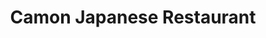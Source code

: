 ---
layout: place
title: Camon Japanese Restaurant
permalink: /south-carolina/columbia/camon-japanese-restaurant.html
stateAbbr: SC
stateName: South Carolina
cityName: Columbia
seo:
  type: restaurant
  links: https://www.camonjapaneserestaurant.com/
place_id: ChIJSe7SWiu7-IgRxZLKfZx4wKw
photos:
  - name: >-
      places/ChIJSe7SWiu7-IgRxZLKfZx4wKw/photos/AeeoHcLUTgoOmhv2_4VvSYrqJiWtyKr3LY1W3bI5yS_t-3Hk5tM93OYBruZysciIEZYMpu7Inhih2WWbuzuM8ovnd5B2zRc9DU2m3dyeeEAt548T-plx8uOPCKC_nAXM9bgbz8kF0lVGCGn5hevpJH_Lg8YHUZv7P2HTpeyEUTxmXGMSjLYPS6iLOWQS7RU0nru60jj6zi_8602GpLU9KNO6grEciNR53LlDXyqIr3sxi7_hO1XaNA7qeB1IEy2REDrOsaiB6ffbYqRXHqaga73Jxf_FooUTBKOPlz1YePQ9dJhIdPxFxtU0Kpv__5pJr0VFxlefOPyZnYVF_l-IzO_Hsadvl40FxYer_M5_7A6HM1lk5SbD_LHWs0yxfOiZR_cb-MaCR4TP6MspFKBOtJeTSPPOnft0xLUFyyAA9687F75uaQ
    widthPx: 4000
    heightPx: 2252
    authorAttributions:
      - displayName: Scott Haugen
        uri: https://maps.google.com/maps/contrib/101304471515364095918
        photoUri: >-
          https://lh3.googleusercontent.com/a-/ALV-UjX-OKNFDiHzsELiNfMAlGdFX5P5jgDfr4XbwTWp6oeHSEWmVT4S_w=s100-p-k-no-mo
    flagContentUri: >-
      https://www.google.com/local/imagery/report/?cb_client=maps_api_places.places_api&image_key=!1e10!2sCIHM0ogKEICAgID3j4jPSQ&hl=en-US
    googleMapsUri: >-
      https://www.google.com/maps/place//data=!3m4!1e2!3m2!1sCIHM0ogKEICAgID3j4jPSQ!2e10!4m2!3m1!1s0x88f8bb2b5ad2ee49:0xacc0789c7dca92c5
  - name: >-
      places/ChIJSe7SWiu7-IgRxZLKfZx4wKw/photos/AeeoHcICng4rYMGgROOnbYdU5zgxMvUP5Pj5A4LOneTakfpgbRnUPs1XuPsCX9_1cJFDFppfVMdWIatn5uHiZU9-uAV01kFPs9qZuTn7gRz92sCdNpfLZP7QAtMsd6amfwzNzjzp7KfHS16WE8fanpNA2yUqeQFXBcpO4b3IdVoujWGmvylWMoEsATzrdiBG_xczCfSxf7sHR5D7EoART9RK8U_waFugnTSvJH65wpTgTKT3gdrdSaFU7tqgg08gTFpIXwCk2GqnUqYcME80ZUIer2tR_Ej2eATvMcJooVV4jkcd0xPU56fWRD6KNuOTTfSpcvpesW6raHpSn1Cv5D_OGTIW3rhu3nOGJMc74AFoc24Jx8qRQHIdV6rBWB2bOjptk4uMXALHlvDbLoI6FqXLWTonjnr6KBpa4m9BjiLmFbWLPA
    widthPx: 4032
    heightPx: 3024
    authorAttributions:
      - displayName: Rick T
        uri: https://maps.google.com/maps/contrib/100194799835820826993
        photoUri: >-
          https://lh3.googleusercontent.com/a-/ALV-UjWvb4YgpapzwUYNnR8GsKNwS9n4i-tl85-llxIUEAvZUd0d4y2q=s100-p-k-no-mo
    flagContentUri: >-
      https://www.google.com/local/imagery/report/?cb_client=maps_api_places.places_api&image_key=!1e10!2sCIHM0ogKEICAgICf_eLlLw&hl=en-US
    googleMapsUri: >-
      https://www.google.com/maps/place//data=!3m4!1e2!3m2!1sCIHM0ogKEICAgICf_eLlLw!2e10!4m2!3m1!1s0x88f8bb2b5ad2ee49:0xacc0789c7dca92c5
  - name: >-
      places/ChIJSe7SWiu7-IgRxZLKfZx4wKw/photos/AeeoHcJzIy2Yc9WaTDcXkyW5cwrRGOJw8ulqpedUlF736ebjZ41s2kW1zfT3D_5TlTI0sQO926Kq9Xy71u6gOLdMvxT3l_ol20Epc7vJL0vi6yErMnrvmNxZhLJxqSJVqeLXtVrUhCdNlRChdKMwnMJx2-3ogPrbZ-AnHwKKBCcArKZoEtddBLli8bGeQ37ndWJn7vAQD3AjDAhgjiOJP91o3pnqMUzRUf4187NKczM_4ixSrPPE7lJwVi7t8CpQSPCOEURcMRnyk0MJwDGQSetmeorN0LAgwLEuoz-jCEYb9_p_sw
    widthPx: 3468
    heightPx: 4624
    authorAttributions:
      - displayName: Camon Japanese Restaurant
        uri: https://maps.google.com/maps/contrib/108787710868231712286
        photoUri: >-
          https://lh3.googleusercontent.com/a/ACg8ocI2qTdQ-gRRx3dZfO3q11XwRLEMJIg3LolJQmf_lsCqvSKS1Q=s100-p-k-no-mo
    flagContentUri: >-
      https://www.google.com/local/imagery/report/?cb_client=maps_api_places.places_api&image_key=!1e10!2sAF1QipMUZVNXP30qQZj0h5cCy3ckP7891YbPnyHNp3cN&hl=en-US
    googleMapsUri: >-
      https://www.google.com/maps/place//data=!3m4!1e2!3m2!1sAF1QipMUZVNXP30qQZj0h5cCy3ckP7891YbPnyHNp3cN!2e10!4m2!3m1!1s0x88f8bb2b5ad2ee49:0xacc0789c7dca92c5
  - name: >-
      places/ChIJSe7SWiu7-IgRxZLKfZx4wKw/photos/AeeoHcJ5g5vWGhsCxr015ehBNG9BncSDINPhyvSgWycgck53O16cTzhqh8va5uY3GtCiyE_PHO02Nr6gr-UydTWzYeuNHKDbIkY7IGX5qFViH6ncsuyAvtVDO_8bkboSHY9-c_FcR5yIoDdT9bgt1Zc27YbViyKC0Yoz6A1EOyeG756H-9Jpn4BweGkg1YvRKf1DlARKYfi7roPt4BdQtWCGeWa11LxL7DdsAMxG5Ul3hHTBp8kduWMzrBZo9OUxUrV6BlMhBAW0hmVI8s9nZ4L9eYmuxR_ZBorrEsuTyvlpCRUG-TvaGOXbTLM1HVN0Scu1xakYp4GezE9FjgiYZCEbpBwlRTf_O5xM6awF39F4WDBKrJ-RFYnadTjYwdDLVN772z3LMOF2aaPufwhLqN07pJYDqcIv7vOj1NLvtIxiXZJEg20
    widthPx: 4032
    heightPx: 3024
    authorAttributions:
      - displayName: Ryan McCourt
        uri: https://maps.google.com/maps/contrib/117955265792691715030
        photoUri: >-
          https://lh3.googleusercontent.com/a-/ALV-UjWUTA-2_qD0yAR29TkH5iwZhKpkSWDVWasVTvbVO1QxUy7gQnXV=s100-p-k-no-mo
    flagContentUri: >-
      https://www.google.com/local/imagery/report/?cb_client=maps_api_places.places_api&image_key=!1e10!2sCIHM0ogKEICAgMDgypnHvAE&hl=en-US
    googleMapsUri: >-
      https://www.google.com/maps/place//data=!3m4!1e2!3m2!1sCIHM0ogKEICAgMDgypnHvAE!2e10!4m2!3m1!1s0x88f8bb2b5ad2ee49:0xacc0789c7dca92c5
  - name: >-
      places/ChIJSe7SWiu7-IgRxZLKfZx4wKw/photos/AeeoHcKYfDS7J5WvhoQI24VyBr2Mvq7_ZRMc8hz-otXdnK-mvAxIP-s2da0kwUwKmPy7hMRsrV9V22BRVGEuLacEBKHese789EHp4SalgvNcankmEDNVxn19-rDEmPN8FB6lUwr-jEfuzbtuoCEbFo6yN7SD7gLEFdqpIxQ1rlsu8-rpiLjaLxYp95Hv--wKPGG4b7fgnmiaY-Mr7XnL4bkTo_8j2oMra7N7HR746l9nRT5o0G3U62wKXJoFQ_k8RI00-bsyefgLGC2ZTpDzMb-oTTdHgDHfmwSYb_0dVK-z8wSO7ociJlDpmhaw6k5XzYslZ0diV3yPcDMVkkn3NNBs99schHobDWHZqag1D0WR2kKZE36iET_HrLiL1mbwzoJ1BR4nKSCYPx7ikCRc5sNc0X8EserKjzjs_KwBrPv1e314vw
    widthPx: 3024
    heightPx: 4032
    authorAttributions:
      - displayName: Gigi
        uri: https://maps.google.com/maps/contrib/118062168114188173573
        photoUri: >-
          https://lh3.googleusercontent.com/a-/ALV-UjUESyXz-H1kGTqbJiMJNKtsUK3YZSrCmYj0R0AP2rfpLIKpQ2ek=s100-p-k-no-mo
    flagContentUri: >-
      https://www.google.com/local/imagery/report/?cb_client=maps_api_places.places_api&image_key=!1e10!2sCIHM0ogKEICAgICHndHIXQ&hl=en-US
    googleMapsUri: >-
      https://www.google.com/maps/place//data=!3m4!1e2!3m2!1sCIHM0ogKEICAgICHndHIXQ!2e10!4m2!3m1!1s0x88f8bb2b5ad2ee49:0xacc0789c7dca92c5
  - name: >-
      places/ChIJSe7SWiu7-IgRxZLKfZx4wKw/photos/AeeoHcIpRWusVm957zfyu-n0eKxOl9LOiVaqUC3fUTv6Wi-jMhqq5x2YixzkYXELiFr7hE4NzHyK69MZ_TIwHhalufKcVvlrojwjumawTZwDgklChv-F6lHpY2aoEcNnMftq5Gz3_7t4OCZlKDbHGR2J4FT9643TMBHr3D9E0zSX8Fm8axZLcaIrO2s3v3KIC34J0NjUzuTy9JivdnjmUj5vuhkD8oYmwe0FTju1grpHZeYZO_2PXgYRDkAxvYF1XFrawcNnhg30L0VSjStRUJamVal5k4-Lg4Jkwc77_J-KI4LyV0CtvLAIei90e5HinREPLBV9EaC89hX0RwdFUJCxHAh-CXi_d5UdJBrEgz369glfxVHHfsSYDvhemzzvoH_I9xFKKaqZ8eI-J5Ioz8RVnlHtF9TLYWlPLnXlNo8Y1sQZZ_Ii
    widthPx: 3024
    heightPx: 4032
    authorAttributions:
      - displayName: Rick T
        uri: https://maps.google.com/maps/contrib/100194799835820826993
        photoUri: >-
          https://lh3.googleusercontent.com/a-/ALV-UjWvb4YgpapzwUYNnR8GsKNwS9n4i-tl85-llxIUEAvZUd0d4y2q=s100-p-k-no-mo
    flagContentUri: >-
      https://www.google.com/local/imagery/report/?cb_client=maps_api_places.places_api&image_key=!1e10!2sCIHM0ogKEICAgICf_eLlnwE&hl=en-US
    googleMapsUri: >-
      https://www.google.com/maps/place//data=!3m4!1e2!3m2!1sCIHM0ogKEICAgICf_eLlnwE!2e10!4m2!3m1!1s0x88f8bb2b5ad2ee49:0xacc0789c7dca92c5
  - name: >-
      places/ChIJSe7SWiu7-IgRxZLKfZx4wKw/photos/AeeoHcIAc3YJAtoldt6sQPiL1GT5g1RHyHhYTf2DubyqKJLgOtChyn0eGi0bdacDHrmyzNHVGNG4DXf0kRowxpVWkeK8-7EqfyS9-BhUEK3ab3Wxw3pBHK9FH48_5CRmEol2K1jcfHHaBj0pSQspsEca1uFbByKnOpXIasnIglb8u7As2wrLjKmxEz_3itxLIYwKzLe4CAyHB-8ya7ceXs04f54DUxyICCTgiSiG-2NNzi3HCBCM0_VfIvFv6HrSEYHTwFb8_YZ-S0hM9hkcSlYRpw7KqJ2GD4DflabUveCEjj7lD5_2VnCHcB8dXXJuIFT9Q6NO6RUv4ezOPLiV_l1qxCV_FVjHx_q19OW6tRODCEhdaCJwGcu2oYBsqZUU9TlbbsWeH3zL9OuF2GpysOFgEkcj1L8BhGK8hvx2hW17fgf1XZUz
    widthPx: 4032
    heightPx: 3024
    authorAttributions:
      - displayName: Rick T
        uri: https://maps.google.com/maps/contrib/100194799835820826993
        photoUri: >-
          https://lh3.googleusercontent.com/a-/ALV-UjWvb4YgpapzwUYNnR8GsKNwS9n4i-tl85-llxIUEAvZUd0d4y2q=s100-p-k-no-mo
    flagContentUri: >-
      https://www.google.com/local/imagery/report/?cb_client=maps_api_places.places_api&image_key=!1e10!2sCIHM0ogKEICAgICf_eLl3wE&hl=en-US
    googleMapsUri: >-
      https://www.google.com/maps/place//data=!3m4!1e2!3m2!1sCIHM0ogKEICAgICf_eLl3wE!2e10!4m2!3m1!1s0x88f8bb2b5ad2ee49:0xacc0789c7dca92c5
  - name: >-
      places/ChIJSe7SWiu7-IgRxZLKfZx4wKw/photos/AeeoHcJta-mjxZwyBtkW4rO4ynuAZViCK_U5UzYcLmRqL3RJmIY3NMrUaN5PcXqz54IxNmQIqxpsWitTEIfz8aLUKlZh9Ddviho86cb9ob5q5nJdy8Cks-13UD5n07CaBZkQk1md8HyysgQv4eIn8jpLzyZqI0NHerjJxgij3bHgdm_Qb4OFiGFjp4b1s7IItEcw2EhWP0C3fZ3EIFBADC2lhTMLCuocxBnqfQOL6QXmoKSjcdMKNImGYft3msSjstsm2PiuwFxTzd-3vr3phGsKINr8qRFQTaBWdUNnN9RkM-9ITAWdGgGTVBchu4_lO32AINtUAQVVDkP-b8XmaocjtcddqDXdUvTqx2aySqyMVXL2l-ajUSwIKgRg-BGLmxZH5qBqoZtzxzRPKPtW_UHPGNbPnET0qOILNP7Qxo58V1E
    widthPx: 4032
    heightPx: 3024
    authorAttributions:
      - displayName: Rick T
        uri: https://maps.google.com/maps/contrib/100194799835820826993
        photoUri: >-
          https://lh3.googleusercontent.com/a-/ALV-UjWvb4YgpapzwUYNnR8GsKNwS9n4i-tl85-llxIUEAvZUd0d4y2q=s100-p-k-no-mo
    flagContentUri: >-
      https://www.google.com/local/imagery/report/?cb_client=maps_api_places.places_api&image_key=!1e10!2sCIHM0ogKEICAgICf_eLlTw&hl=en-US
    googleMapsUri: >-
      https://www.google.com/maps/place//data=!3m4!1e2!3m2!1sCIHM0ogKEICAgICf_eLlTw!2e10!4m2!3m1!1s0x88f8bb2b5ad2ee49:0xacc0789c7dca92c5
  - name: >-
      places/ChIJSe7SWiu7-IgRxZLKfZx4wKw/photos/AeeoHcKb3VELJTm1BtVMLUsvmP2-Zyfvqdzfv8VnBraQyhioCRqt-JObya6yRcC-LUZYbS5FKu1rBJQBc-ttWXCaQFudU3xfDZrQnUWIuBZlB0QJMQzt0zCx2IJfMh7-Rpd8zYAJ89UAG1oCBdbmCtofDDAoJm_3bEzvk8Fa3qqS2i0Fl8n3ZwXPd-_ZNVgremN2jORTzi3QTtLzX5ef8atNGKTEZvpFrMLTLlAZe80KQHK-gIo_wuihrg3dmXwxje208gQxXSo9DosB_xmV5yw2xuj-QQvreUN1Sl27VvmaEkawBsTXpBWj-FtODZIfA8vsZkn0ggY2Clv5nfmlvJF76VX367f33aV9yl4ylNAcYJEWViCIntOYmloTlLr4-oG-IEoPWMDKeKKFRvapuBmDZXPRx8MwGEKp8zCngoHyQ0xQU4Pd
    widthPx: 4032
    heightPx: 3024
    authorAttributions:
      - displayName: James Scarborough
        uri: https://maps.google.com/maps/contrib/108810372107614654572
        photoUri: >-
          https://lh3.googleusercontent.com/a-/ALV-UjVLj673dgTLwlSioSX4R-zIYmlGFiEncrkGwblMNzaOrFyfpK3P=s100-p-k-no-mo
    flagContentUri: >-
      https://www.google.com/local/imagery/report/?cb_client=maps_api_places.places_api&image_key=!1e10!2sCIHM0ogKEICAgICMgufQtAE&hl=en-US
    googleMapsUri: >-
      https://www.google.com/maps/place//data=!3m4!1e2!3m2!1sCIHM0ogKEICAgICMgufQtAE!2e10!4m2!3m1!1s0x88f8bb2b5ad2ee49:0xacc0789c7dca92c5
  - name: >-
      places/ChIJSe7SWiu7-IgRxZLKfZx4wKw/photos/AeeoHcITmUAU14G2SyhQZVGazmzVcnCJ6corKy-5xipmgPGLw-9F7EGCwXH6IuKXdn30zTHPboja8gIsbnxMUQiiouUXk9hOeBZrfgixmt2isAc_DyGYBNGJCDIrgAwf9nGS9vk4kOYNKj9fj7uuu3Q7yOz2Nh3DEutUL6sLYUAPEN5GFS5DTNYzmyTLSVXqAEfvTzRcuEhvetPvatKIogGmDgZd-lgqlxixRAr9TQ6-ZBMNk5RrBmR008s1DP3YIdONwe2HvWDsuGeFUffrw603pKzXDo9MdM7iusVe9YmpEZP6wHyXOt85J3rejtuaal0L9I7Ikoqb_Pk407gvRV4-wV9uy5LOnBYOrruM3mLa50frryyo3m_kVp7MT1m-9VZDFE1IEFIERs9OtZOZhjYNUSD932b5tcCNdVKgbWNeHb4
    widthPx: 4032
    heightPx: 2268
    authorAttributions:
      - displayName: JC Shopping USA
        uri: https://maps.google.com/maps/contrib/104288400266039835431
        photoUri: >-
          https://lh3.googleusercontent.com/a-/ALV-UjVjomY-JnRRB8N5LMuEY-G3WiiG2r8qLdWTc9af55qge1vUq9TrOQ=s100-p-k-no-mo
    flagContentUri: >-
      https://www.google.com/local/imagery/report/?cb_client=maps_api_places.places_api&image_key=!1e10!2sCIHM0ogKEICAgIDmwIGjGQ&hl=en-US
    googleMapsUri: >-
      https://www.google.com/maps/place//data=!3m4!1e2!3m2!1sCIHM0ogKEICAgIDmwIGjGQ!2e10!4m2!3m1!1s0x88f8bb2b5ad2ee49:0xacc0789c7dca92c5
address: 1332 Assembly St, Columbia, SC 29201, USA
street: 1332 Assembly St
city: Columbia
state: SC
zip: '29201'
country: USA
neighborhood: Midtown - Downtown
latitude: '34.003197'
longitude: '-81.036043'
accessibility_options:
  wheelchairAccessibleEntrance: true
  wheelchairAccessibleRestroom: true
  wheelchairAccessibleSeating: true
business_status: OPERATIONAL
name: Camon Japanese Restaurant
google_maps_links:
  directionsUri: >-
    https://www.google.com/maps/dir//''/data=!4m7!4m6!1m1!4e2!1m2!1m1!1s0x88f8bb2b5ad2ee49:0xacc0789c7dca92c5!3e0
  placeUri: https://maps.google.com/?cid=12448081983572710085
  writeAReviewUri: >-
    https://www.google.com/maps/place//data=!4m3!3m2!1s0x88f8bb2b5ad2ee49:0xacc0789c7dca92c5!12e1
  reviewsUri: >-
    https://www.google.com/maps/place//data=!4m4!3m3!1s0x88f8bb2b5ad2ee49:0xacc0789c7dca92c5!9m1!1b1
  photosUri: >-
    https://www.google.com/maps/place//data=!4m3!3m2!1s0x88f8bb2b5ad2ee49:0xacc0789c7dca92c5!10e5
primary_type: Japanese Restaurant
opening_hours:
  regular: null
  current: null
secondary_opening_hours:
  regular:
    weekdayDescriptions: null
    type: null
  current:
    weekdayDescriptions: null
    type: null
phone: (803) 254-5400
price_level: PRICE_LEVEL_MODERATE
price_range: $20 &ndash; $30
rating: '4.5'
rating_count: 0
website: https://www.camonjapaneserestaurant.com/
description: >-
  Discover Camon Japanese Restaurant in Columbia, SC$$$Nestled in the heart of
  Columbia, SC, Camon Japanese Restaurant stands out as a beloved spot for
  authentic Japanese dining, featuring fresh sushi and traditional cooked dishes
  in a welcoming environment. This unassuming eatery captures the essence of
  classic Japanese fare, with options like expertly prepared rolls and sake that
  appeal to those seeking genuine flavors. The comfortable space boasts
  traditional accents that create a cozy atmosphere, making it ideal for a
  relaxed meal. Accessibility features ensure everyone can enjoy the experience,
  while moderate pricing adds to its appeal for locals and visitors exploring
  sushi options nearby.
generative_summary: >-
  Discover Camon Japanese Restaurant in Columbia, SC$$$Nestled in the heart of
  Columbia, SC, Camon Japanese Restaurant stands out as a beloved spot for
  authentic Japanese dining, featuring fresh sushi and traditional cooked dishes
  in a welcoming environment. This unassuming eatery captures the essence of
  classic Japanese fare, with options like expertly prepared rolls and sake that
  appeal to those seeking genuine flavors. The comfortable space boasts
  traditional accents that create a cozy atmosphere, making it ideal for a
  relaxed meal. Accessibility features ensure everyone can enjoy the experience,
  while moderate pricing adds to its appeal for locals and visitors exploring
  sushi options nearby.
generative_disclosure: Summarized by AI using the Grok-3-Mini model.
reviews:
  - name: >-
      places/ChIJSe7SWiu7-IgRxZLKfZx4wKw/reviews/ChZDSUhNMG9nS0VJQ0FnTURneXBuSFhBEAE
    relativePublishTimeDescription: a month ago
    rating: 5
    text:
      text: >-
        Easily the best sushi restaurant in Columbia. Everything tastes
        incredibly fresh, the staff is very kind, and the quiet atmosphere
        creates a fantastic ambience that improves the overall dining
        experience. If you come here, I would definitely recommend the Camon 2,
        Camon 3, Spider, and Rainbow rolls!
      languageCode: en
    originalText:
      text: >-
        Easily the best sushi restaurant in Columbia. Everything tastes
        incredibly fresh, the staff is very kind, and the quiet atmosphere
        creates a fantastic ambience that improves the overall dining
        experience. If you come here, I would definitely recommend the Camon 2,
        Camon 3, Spider, and Rainbow rolls!
      languageCode: en
    authorAttribution:
      displayName: Ryan McCourt
      uri: https://www.google.com/maps/contrib/117955265792691715030/reviews
      photoUri: >-
        https://lh3.googleusercontent.com/a-/ALV-UjWUTA-2_qD0yAR29TkH5iwZhKpkSWDVWasVTvbVO1QxUy7gQnXV=s128-c0x00000000-cc-rp-mo
    publishTime: '2025-02-24T01:38:05.082040Z'
    flagContentUri: >-
      https://www.google.com/local/review/rap/report?postId=ChZDSUhNMG9nS0VJQ0FnTURneXBuSFhBEAE&d=17924085&t=1
    googleMapsUri: >-
      https://www.google.com/maps/reviews/data=!4m6!14m5!1m4!2m3!1sChZDSUhNMG9nS0VJQ0FnTURneXBuSFhBEAE!2m1!1s0x88f8bb2b5ad2ee49:0xacc0789c7dca92c5
  - name: >-
      places/ChIJSe7SWiu7-IgRxZLKfZx4wKw/reviews/ChZDSUhNMG9nS0VJQ0FnSUMzaEl5SWFREAE
    relativePublishTimeDescription: 5 months ago
    rating: 5
    text:
      text: >-
        Camon is an excellent place for a lunch or dinner date. It's so hard to
        find pub style/comfort Japanese food with good portions for one or to
        share. The server is a nice man and very helpful with any questions you
        have/trivia on Japanese cuisine.


        I will say I didn't care much for the Strawberry crepe cake, my friend
        adored it though, so it's simply a taste preference. The Udon with
        tempura was the most comforting dish I've had in a while.


        Will definitely be back, and can't wait for when they add sake to the
        menu 😉
      languageCode: en
    originalText:
      text: >-
        Camon is an excellent place for a lunch or dinner date. It's so hard to
        find pub style/comfort Japanese food with good portions for one or to
        share. The server is a nice man and very helpful with any questions you
        have/trivia on Japanese cuisine.


        I will say I didn't care much for the Strawberry crepe cake, my friend
        adored it though, so it's simply a taste preference. The Udon with
        tempura was the most comforting dish I've had in a while.


        Will definitely be back, and can't wait for when they add sake to the
        menu 😉
      languageCode: en
    authorAttribution:
      displayName: Janae Crawford-Morales
      uri: https://www.google.com/maps/contrib/105246664734540820737/reviews
      photoUri: >-
        https://lh3.googleusercontent.com/a-/ALV-UjXYfd0tpAe8Zdq3S0C8-R8gQFEWwDEaIfwBuULzN_17kCGUGvjD=s128-c0x00000000-cc-rp-mo
    publishTime: '2024-11-02T19:34:59.558313Z'
    flagContentUri: >-
      https://www.google.com/local/review/rap/report?postId=ChZDSUhNMG9nS0VJQ0FnSUMzaEl5SWFREAE&d=17924085&t=1
    googleMapsUri: >-
      https://www.google.com/maps/reviews/data=!4m6!14m5!1m4!2m3!1sChZDSUhNMG9nS0VJQ0FnSUMzaEl5SWFREAE!2m1!1s0x88f8bb2b5ad2ee49:0xacc0789c7dca92c5
  - name: >-
      places/ChIJSe7SWiu7-IgRxZLKfZx4wKw/reviews/ChdDSUhNMG9nS0VJQ0FnTUNReEpxVHRnRRAB
    relativePublishTimeDescription: a month ago
    rating: 5
    text:
      text: >-
        One of the best sushi restaurants we have been on our road trip. Top
        notch quality. Super fresh and very good price. You will love it 🥰
      languageCode: en
    originalText:
      text: >-
        One of the best sushi restaurants we have been on our road trip. Top
        notch quality. Super fresh and very good price. You will love it 🥰
      languageCode: en
    authorAttribution:
      displayName: Bastian Yotta
      uri: https://www.google.com/maps/contrib/107824941985676080460/reviews
      photoUri: >-
        https://lh3.googleusercontent.com/a-/ALV-UjVtM8dGCptk8TjX0jsDrDPRbQoJTuuSWWdYqwc6OyeJ5nKUa2kW=s128-c0x00000000-cc-rp-mo-ba4
    publishTime: '2025-03-02T01:21:47.959159Z'
    flagContentUri: >-
      https://www.google.com/local/review/rap/report?postId=ChdDSUhNMG9nS0VJQ0FnTUNReEpxVHRnRRAB&d=17924085&t=1
    googleMapsUri: >-
      https://www.google.com/maps/reviews/data=!4m6!14m5!1m4!2m3!1sChdDSUhNMG9nS0VJQ0FnTUNReEpxVHRnRRAB!2m1!1s0x88f8bb2b5ad2ee49:0xacc0789c7dca92c5
  - name: >-
      places/ChIJSe7SWiu7-IgRxZLKfZx4wKw/reviews/ChdDSUhNMG9nS0VJQ0FnSUR2NHNtWXZRRRAB
    relativePublishTimeDescription: 3 months ago
    rating: 5
    text:
      text: >-
        This is the best place I have found on the East Coast for sushi. Bar
        none. I have traveled for work for the last 4 years, and no one has made
        sushi as traditionally as this restaurant. I have had hundreds of rolls,
        thousands of nigiri, and nothing outside of Japan has come close to
        this. It's an unassuming place on the outside, but this is a restaurant
        I would drive hours to return to. And I definitely plan to return.
      languageCode: en
    originalText:
      text: >-
        This is the best place I have found on the East Coast for sushi. Bar
        none. I have traveled for work for the last 4 years, and no one has made
        sushi as traditionally as this restaurant. I have had hundreds of rolls,
        thousands of nigiri, and nothing outside of Japan has come close to
        this. It's an unassuming place on the outside, but this is a restaurant
        I would drive hours to return to. And I definitely plan to return.
      languageCode: en
    authorAttribution:
      displayName: Aaron DiMattia
      uri: https://www.google.com/maps/contrib/107282209623123062651/reviews
      photoUri: >-
        https://lh3.googleusercontent.com/a-/ALV-UjVecU9FpLWqefoDS_OHS5l4LGPc8LDp0txQBlojml2FvKPgI-Dd=s128-c0x00000000-cc-rp-mo-ba2
    publishTime: '2024-12-19T00:11:06.039977Z'
    flagContentUri: >-
      https://www.google.com/local/review/rap/report?postId=ChdDSUhNMG9nS0VJQ0FnSUR2NHNtWXZRRRAB&d=17924085&t=1
    googleMapsUri: >-
      https://www.google.com/maps/reviews/data=!4m6!14m5!1m4!2m3!1sChdDSUhNMG9nS0VJQ0FnSUR2NHNtWXZRRRAB!2m1!1s0x88f8bb2b5ad2ee49:0xacc0789c7dca92c5
  - name: >-
      places/ChIJSe7SWiu7-IgRxZLKfZx4wKw/reviews/ChZDSUhNMG9nS0VJQ0FnSUM5enN1Nlp3EAE
    relativePublishTimeDescription: 7 months ago
    rating: 5
    text:
      text: >-
        I recently dined at this wonderful restaurant, and I can't praise it
        enough. The service was exceptional – attentive, friendly staff who made
        us feel genuinely welcome.

        The food was a true delight; each dish showcased freshness and skillful
        preparation.

        The atmosphere was perfect – a harmonious blend of cozy and stylish,
        enhancing the overall dining experience.

        I highly recommend this restaurant for anyone seeking a memorable
        culinary journey with top-notch service and a delightful ambiance.


        Last, cheesecake and mochi ice cream is a must 😍
      languageCode: en
    originalText:
      text: >-
        I recently dined at this wonderful restaurant, and I can't praise it
        enough. The service was exceptional – attentive, friendly staff who made
        us feel genuinely welcome.

        The food was a true delight; each dish showcased freshness and skillful
        preparation.

        The atmosphere was perfect – a harmonious blend of cozy and stylish,
        enhancing the overall dining experience.

        I highly recommend this restaurant for anyone seeking a memorable
        culinary journey with top-notch service and a delightful ambiance.


        Last, cheesecake and mochi ice cream is a must 😍
      languageCode: en
    authorAttribution:
      displayName: Gigi
      uri: https://www.google.com/maps/contrib/118062168114188173573/reviews
      photoUri: >-
        https://lh3.googleusercontent.com/a-/ALV-UjUESyXz-H1kGTqbJiMJNKtsUK3YZSrCmYj0R0AP2rfpLIKpQ2ek=s128-c0x00000000-cc-rp-mo-ba4
    publishTime: '2024-09-07T20:29:06.328617Z'
    flagContentUri: >-
      https://www.google.com/local/review/rap/report?postId=ChZDSUhNMG9nS0VJQ0FnSUM5enN1Nlp3EAE&d=17924085&t=1
    googleMapsUri: >-
      https://www.google.com/maps/reviews/data=!4m6!14m5!1m4!2m3!1sChZDSUhNMG9nS0VJQ0FnSUM5enN1Nlp3EAE!2m1!1s0x88f8bb2b5ad2ee49:0xacc0789c7dca92c5
review_summary: >-
  What Customers Love About This Sushi Spot$$$Visitors often highlight the
  incredibly fresh ingredients and high-quality preparation that make meals here
  feel truly special, with many praising the variety of rolls and dishes for
  their authentic taste. The welcoming vibe and attentive service create a
  comfortable setting that's perfect for casual get-togethers or solo dining,
  drawing in those looking for reliable Japanese cuisine in the area. Folks
  appreciate the generous portions and value for money, making it a go-to choice
  for anyone craving top-notch sushi without breaking the bank. Overall, the
  positive experiences shared point to a spot that's become a favorite for its
  consistent flavors and enjoyable atmosphere, encouraging repeat visits for
  satisfying meals.
review_disclosure: Summarized by AI using the Grok-3-Mini model.
parking_options:
  paidParkingLot: true
  freeStreetParking: true
  paidStreetParking: true
  valetParking: false
payment_options:
  acceptsCreditCards: true
  acceptsDebitCards: true
  acceptsCashOnly: false
  acceptsNfc: true
allow_dogs: null
curbside_pickup: false
delivery: false
dine_in: true
good_for_children: null
good_for_groups: true
good_for_sports: false
live_music: false
menu_for_children: false
outdoor_seating: false
reservable: true
restroom: true
serves_beer: true
serves_breakfast: false
serves_brunch: false
serves_cocktails: null
serves_coffee: null
serves_dinner: true
serves_dessert: true
serves_lunch: null
serves_vegetarian_food: null
serves_wine: true
takeout: true
update_category: pro
places_description: >-
  Sushi bar offerings & Japanese cooked dishes in a comfortable space with
  traditional accents.

---